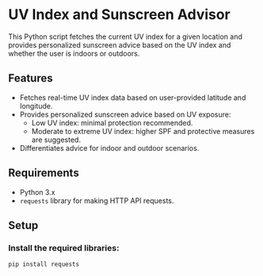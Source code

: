 # UV Index and Sunscreen Advisor

This Python script fetches the current UV index for a given location and provides personalized sunscreen advice based on the UV index and whether the user is indoors or outdoors.

## Features

- Fetches real-time UV index data based on user-provided latitude and longitude.
- Provides personalized sunscreen advice based on UV exposure:
  - Low UV index: minimal protection recommended.
  - Moderate to extreme UV index: higher SPF and protective measures are suggested.
- Differentiates advice for indoor and outdoor scenarios.

## Requirements

- Python 3.x
- `requests` library for making HTTP API requests.

## Setup

### Install the required libraries:

```bash
pip install requests
